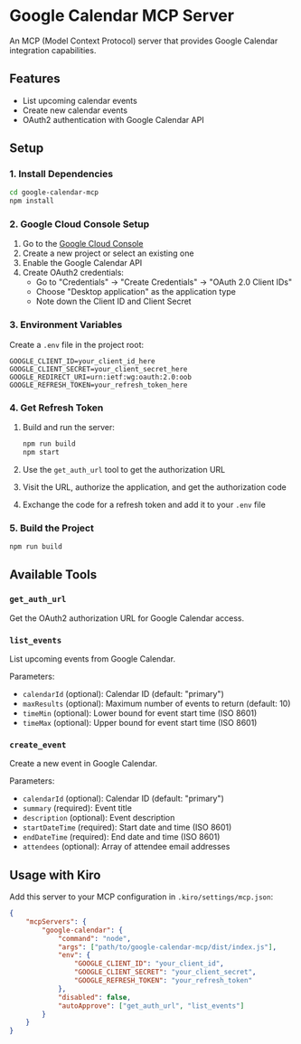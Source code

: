# Google Calendar MCP Server

An MCP (Model Context Protocol) server that provides Google Calendar integration capabilities.

## Features

-   List upcoming calendar events
-   Create new calendar events
-   OAuth2 authentication with Google Calendar API

## Setup

### 1. Install Dependencies

```bash
cd google-calendar-mcp
npm install
```

### 2. Google Cloud Console Setup

1. Go to the [Google Cloud Console](https://console.cloud.google.com/)
2. Create a new project or select an existing one
3. Enable the Google Calendar API
4. Create OAuth2 credentials:
    - Go to "Credentials" → "Create Credentials" → "OAuth 2.0 Client IDs"
    - Choose "Desktop application" as the application type
    - Note down the Client ID and Client Secret

### 3. Environment Variables

Create a `.env` file in the project root:

```env
GOOGLE_CLIENT_ID=your_client_id_here
GOOGLE_CLIENT_SECRET=your_client_secret_here
GOOGLE_REDIRECT_URI=urn:ietf:wg:oauth:2.0:oob
GOOGLE_REFRESH_TOKEN=your_refresh_token_here
```

### 4. Get Refresh Token

1. Build and run the server:

    ```bash
    npm run build
    npm start
    ```

2. Use the `get_auth_url` tool to get the authorization URL
3. Visit the URL, authorize the application, and get the authorization code
4. Exchange the code for a refresh token and add it to your `.env` file

### 5. Build the Project

```bash
npm run build
```

## Available Tools

### `get_auth_url`

Get the OAuth2 authorization URL for Google Calendar access.

### `list_events`

List upcoming events from Google Calendar.

Parameters:

-   `calendarId` (optional): Calendar ID (default: "primary")
-   `maxResults` (optional): Maximum number of events to return (default: 10)
-   `timeMin` (optional): Lower bound for event start time (ISO 8601)
-   `timeMax` (optional): Upper bound for event start time (ISO 8601)

### `create_event`

Create a new event in Google Calendar.

Parameters:

-   `calendarId` (optional): Calendar ID (default: "primary")
-   `summary` (required): Event title
-   `description` (optional): Event description
-   `startDateTime` (required): Start date and time (ISO 8601)
-   `endDateTime` (required): End date and time (ISO 8601)
-   `attendees` (optional): Array of attendee email addresses

## Usage with Kiro

Add this server to your MCP configuration in `.kiro/settings/mcp.json`:

```json
{
    "mcpServers": {
        "google-calendar": {
            "command": "node",
            "args": ["path/to/google-calendar-mcp/dist/index.js"],
            "env": {
                "GOOGLE_CLIENT_ID": "your_client_id",
                "GOOGLE_CLIENT_SECRET": "your_client_secret",
                "GOOGLE_REFRESH_TOKEN": "your_refresh_token"
            },
            "disabled": false,
            "autoApprove": ["get_auth_url", "list_events"]
        }
    }
}
```
